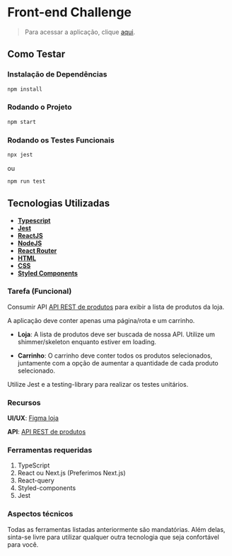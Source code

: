 # Front-end Challenge

> Para acessar a aplicação, clique [aqui](https://frontend-challenge-jbrl.vercel.app/).

## Como Testar

### Instalação de Dependências

```bash
npm install
```

### Rodando o Projeto

```bash
npm start
```

### Rodando os Testes Funcionais

```bash
npx jest
```
ou
```bash
npm run test
```

## Tecnologias Utilizadas

- **[Typescript](https://www.typescriptlang.org/)**
- **[Jest](https://jestjs.io/pt-BR/)**
- **[ReactJS](https://react.dev/)**
- **[NodeJS](https://nodejs.org/en)**
- **[React Router](https://reactrouter.com/en/main)**
- **[HTML](https://developer.mozilla.org/pt-BR/docs/Web/HTML)**
- **[CSS](https://developer.mozilla.org/pt-BR/docs/Web/CSS)**
- **[Styled Components](https://styled-components.com/)**


### Tarefa (Funcional)

Consumir API [API REST de produtos](https://mks-frontend-challenge-04811e8151e6.herokuapp.com/api-docs/) para exibir a lista de produtos da loja.

A aplicação deve conter apenas uma página/rota e um carrinho.

- **Loja**: A lista de produtos deve ser buscada de nossa API. Utilize um shimmer/skeleton enquanto estiver em loading.

- **Carrinho**: O carrinho deve conter todos os produtos selecionados, juntamente com a opção de aumentar a quantidade de cada produto selecionado.

Utilize Jest e a testing-library para realizar os testes unitários.

### Recursos

**UI/UX**: [Figma loja](https://www.figma.com/file/Z4z8osDbK1ET7cjNzFRMrK/MKS-Front-end-challenge?node-id=0%3A1)

**API**: [API REST de produtos](https://mks-frontend-challenge-04811e8151e6.herokuapp.com/api-docs/) 

### Ferramentas requeridas

1. TypeScript
2. React ou Next.js (Preferimos Next.js)
3. React-query
4. Styled-components
5. Jest

### Aspectos técnicos

Todas as ferramentas listadas anteriormente são mandatórias. Além delas, sinta-se livre para utilizar qualquer outra tecnologia que seja confortável para você.
